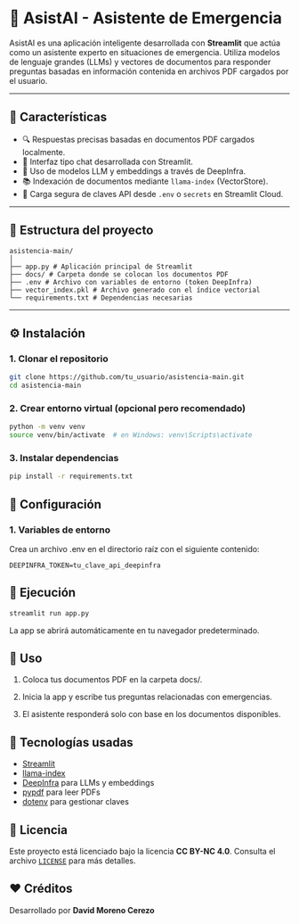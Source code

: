 # 🚨 AsistAI - Asistente de Emergencia

AsistAI es una aplicación inteligente desarrollada con **Streamlit** que actúa como un asistente experto en situaciones de emergencia. Utiliza modelos de lenguaje grandes (LLMs) y vectores de documentos para responder preguntas basadas en información contenida en archivos PDF cargados por el usuario.

---

## 🧠 Características

- 🔍 Respuestas precisas basadas en documentos PDF cargados localmente.
- 💬 Interfaz tipo chat desarrollada con Streamlit.
- 🤖 Uso de modelos LLM y embeddings a través de DeepInfra.
- 📚 Indexación de documentos mediante `llama-index` (VectorStore).
- 🔐 Carga segura de claves API desde `.env` o `secrets` en Streamlit Cloud.

---

## 📁 Estructura del proyecto
```
asistencia-main/
│
├── app.py # Aplicación principal de Streamlit
├── docs/ # Carpeta donde se colocan los documentos PDF
├── .env # Archivo con variables de entorno (token DeepInfra)
├── vector_index.pkl # Archivo generado con el índice vectorial
└── requirements.txt # Dependencias necesarias
```

---

## ⚙️ Instalación

### 1. Clonar el repositorio

```bash
git clone https://github.com/tu_usuario/asistencia-main.git
cd asistencia-main
```

### 2. Crear entorno virtual (opcional pero recomendado)
```bash
python -m venv venv
source venv/bin/activate  # en Windows: venv\Scripts\activate
```

### 3. Instalar dependencias
```bash
pip install -r requirements.txt
```

## 🔑 Configuración
### 1. Variables de entorno
Crea un archivo .env en el directorio raíz con el siguiente contenido:
```env
DEEPINFRA_TOKEN=tu_clave_api_deepinfra
```

## 🚀 Ejecución
```bash
streamlit run app.py
```
La app se abrirá automáticamente en tu navegador predeterminado.

## 📌 Uso
1. Coloca tus documentos PDF en la carpeta docs/.

2. Inicia la app y escribe tus preguntas relacionadas con emergencias.

3. El asistente responderá solo con base en los documentos disponibles.

## 🧰 Tecnologías usadas
- [Streamlit](https://streamlit.io)
- [llama-index](https://www.llamaindex.ai)
- [DeepInfra](https://deepinfra.com) para LLMs y embeddings
- [pypdf](https://pypi.org/project/pypdf) para leer PDFs
- [dotenv](https://pypi.org/project/python-dotenv) para gestionar claves

## 📜 Licencia
Este proyecto está licenciado bajo la licencia **CC BY-NC 4.0**. Consulta el archivo [`LICENSE`](#) para más detalles.

## ❤️ Créditos
Desarrollado por **David Moreno Cerezo**
